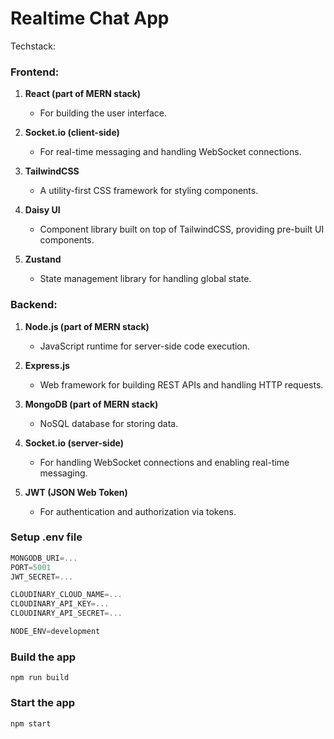 # Realtime Chat App 


Techstack:

### **Frontend:**
1. **React (part of MERN stack)**  
   - For building the user interface.
   
2. **Socket.io (client-side)**  
   - For real-time messaging and handling WebSocket connections.
   
3. **TailwindCSS**  
   - A utility-first CSS framework for styling components.

4. **Daisy UI**  
   - Component library built on top of TailwindCSS, providing pre-built UI components.

5. **Zustand**  
   - State management library for handling global state.

### **Backend:**
1. **Node.js (part of MERN stack)**  
   - JavaScript runtime for server-side code execution.
   
2. **Express.js**  
   - Web framework for building REST APIs and handling HTTP requests.

3. **MongoDB (part of MERN stack)**  
   - NoSQL database for storing data.

4. **Socket.io (server-side)**  
   - For handling WebSocket connections and enabling real-time messaging.

5. **JWT (JSON Web Token)**  
   - For authentication and authorization via tokens.


### Setup .env file

```js
MONGODB_URI=...
PORT=5001
JWT_SECRET=...

CLOUDINARY_CLOUD_NAME=...
CLOUDINARY_API_KEY=...
CLOUDINARY_API_SECRET=...

NODE_ENV=development
```

### Build the app

```shell
npm run build
```

### Start the app

```shell
npm start
```
